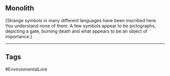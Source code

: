 ## Monolith
{Strange symbols in many different languages have been inscribed here. You understand none of them. A few symbols appear to be pictographs, depicting a gate, burning death and what appears to be an object of importance.}

---
## Tags
#EnvironmentalLore 